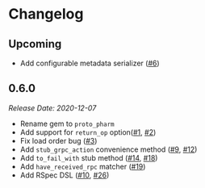 # Changelog

## Upcoming

- Add configurable metadata serializer ([#6](https://github.com/Freshly/proto_pharm_old/pull/6))

## 0.6.0
*Release Date: 2020-12-07*

- Rename gem to `proto_pharm`
- Add support for `return_op` option([#1](https://github.com/Freshly/proto_pharm_old/pull/1), [#2](https://github.com/Freshly/proto_pharm_old/pull/2))
- Fix load order bug ([#3](https://github.com/Freshly/proto_pharm_old/pull/3))
- Add `stub_grpc_action` convenience method ([#9](https://github.com/Freshly/proto_pharm_old/pull/9), [#12](https://github.com/Freshly/proto_pharm_old/pull/12))
- Add `to_fail_with` stub method ([#14](https://github.com/Freshly/proto_pharm_old/pull/14), [#18](https://github.com/Freshly/proto_pharm_old/pull/18))
- Add `have_received_rpc` matcher ([#19](https://github.com/Freshly/proto_pharm_old/pull/19))
- Add RSpec DSL ([#10](https://github.com/Freshly/proto_pharm_old/pull/10), [#26](https://github.com/Freshly/proto_pharm_old/pull/26))

